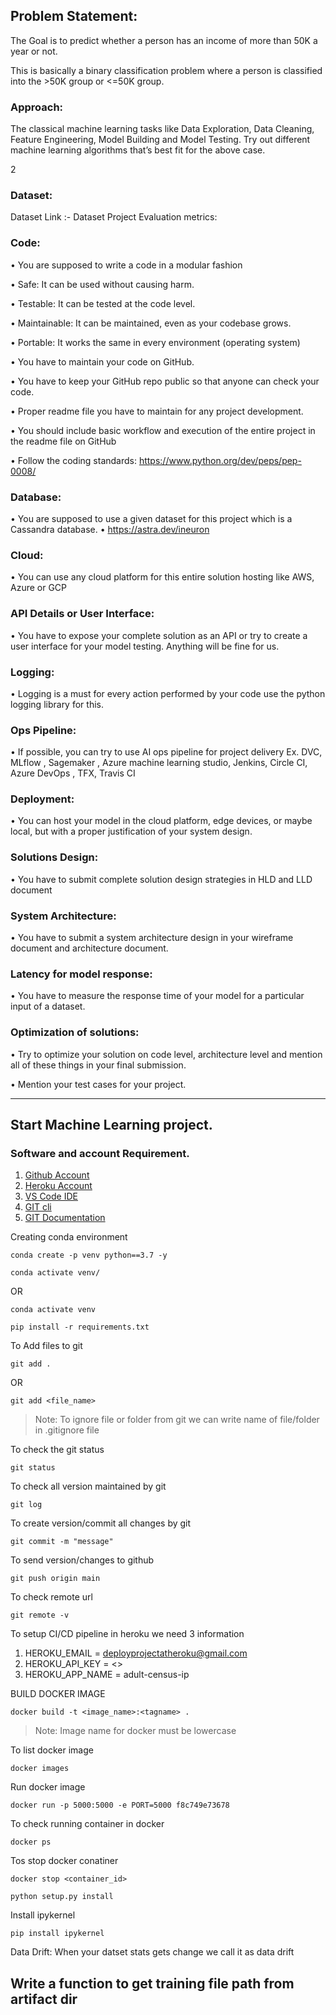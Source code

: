 ## Problem Statement:
 The Goal is to predict whether a person has an income of more than 50K a year or not.

 This is basically a binary classification problem where a person is classified into the >50K group or <=50K group.



### Approach: 
The classical machine learning tasks like Data Exploration, Data Cleaning,
Feature Engineering, Model Building and Model Testing. Try out different machine
learning algorithms that’s best fit for the above case.

2

### Dataset:
Dataset Link :- Dataset
Project Evaluation metrics:

### Code:
• You are supposed to write a code in a modular fashion

• Safe: It can be used without causing harm.

• Testable: It can be tested at the code level.

• Maintainable: It can be maintained, even as your codebase grows.

• Portable: It works the same in every environment (operating system)

• You have to maintain your code on GitHub.

• You have to keep your GitHub repo public so that anyone can check your code.

• Proper readme file you have to maintain for any project development.

• You should include basic workflow and execution of the entire project in the readme
file on GitHub

• Follow the coding standards: https://www.python.org/dev/peps/pep-0008/

### Database:
• You are supposed to use a given dataset for this project which is a Cassandra
database.
• https://astra.dev/ineuron

### Cloud:
• You can use any cloud platform for this entire solution hosting like AWS, Azure or
GCP

### API Details or User Interface:
• You have to expose your complete solution as an API or try to create a user
interface for your model testing. Anything will be fine for us.

### Logging:
• Logging is a must for every action performed by your code use the python logging
library for this.

### Ops Pipeline:


• If possible, you can try to use AI ops pipeline for project delivery Ex. DVC, MLflow
, Sagemaker , Azure machine learning studio, Jenkins, Circle CI, Azure DevOps ,
TFX, Travis CI

### Deployment:
• You can host your model in the cloud platform, edge devices, or maybe local, but
with a proper justification of your system design.

### Solutions Design:
• You have to submit complete solution design strategies in HLD and LLD document


### System Architecture:

• You have to submit a system architecture design in your wireframe document and
architecture document.


### Latency for model response:
• You have to measure the response time of your model for a particular input of a
dataset.

### Optimization of solutions:
• Try to optimize your solution on code level, architecture level and mention all of
these things in your final submission.

• Mention your test cases for your project.

---------------------------------------------------------

## Start Machine Learning project.

### Software and account Requirement.

1. [Github Account](https://github.com)
2. [Heroku Account](https://dashboard.heroku.com/login)
3. [VS Code IDE](https://code.visualstudio.com/download)
4. [GIT cli](https://git-scm.com/downloads)
5. [GIT Documentation](https://git-scm.com/docs/gittutorial)


Creating conda environment
```
conda create -p venv python==3.7 -y
```
```
conda activate venv/
```
OR 
```
conda activate venv
```

```
pip install -r requirements.txt
```

To Add files to git
```
git add .
```

OR
```
git add <file_name>
```

> Note: To ignore file or folder from git we can write name of file/folder in .gitignore file

To check the git status 
```
git status
```
To check all version maintained by git
```
git log
```

To create version/commit all changes by git
```
git commit -m "message"
```

To send version/changes to github
```
git push origin main
```

To check remote url 
```
git remote -v
```

To setup CI/CD pipeline in heroku we need 3 information
1. HEROKU_EMAIL = deployprojectatheroku@gmail.com
2. HEROKU_API_KEY = <>
3. HEROKU_APP_NAME = adult-census-ip

BUILD DOCKER IMAGE
```
docker build -t <image_name>:<tagname> .
```
> Note: Image name for docker must be lowercase


To list docker image
```
docker images
```

Run docker image
```
docker run -p 5000:5000 -e PORT=5000 f8c749e73678
```

To check running container in docker
```
docker ps
```

Tos stop docker conatiner
```
docker stop <container_id>
```



```
python setup.py install
```


Install ipykernel

```
pip install ipykernel
```


Data Drift:
When your datset stats gets change we call it as data drift



## Write a function to get training file path from artifact dir

